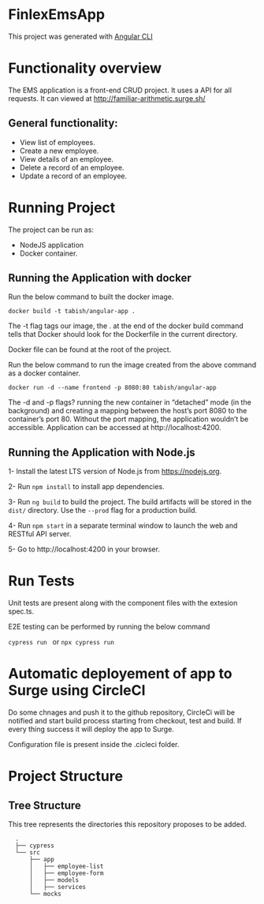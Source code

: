 # FinlexEmsApp

This project was generated with [Angular CLI](https://github.com/angular/angular-cli)

# Functionality overview

The EMS application is a front-end CRUD project. It uses a API for all requests. It can viewed at http://familiar-arithmetic.surge.sh/

## General functionality:

- View list of employees.
- Create a new employee.
- View details of an employee.
- Delete a record of an employee.
- Update a record of an employee.

# Running Project

The project can be run as:

- NodeJS application
- Docker container.

## Running the Application with docker

Run the below command to built the docker image.

`docker build -t tabish/angular-app .`

The -t flag tags our image, the . at the end of the docker build command tells that Docker should look for the Dockerfile in the current directory.

Docker file can be found at the root of the project.

Run the below command to run the image created from the above command as a docker container.

`docker run -d --name frontend -p 8080:80 tabish/angular-app`

The -d and -p flags? running the new container in “detached” mode (in the background) and creating a mapping between the host’s port 8080 to the container’s port 80. Without the port mapping, the application wouldn’t be accessible. Application can be accessed at http://localhost:4200.

## Running the Application with Node.js

1- Install the latest LTS version of Node.js from https://nodejs.org.

2- Run `npm install` to install app dependencies.

3- Run `ng build` to build the project. The build artifacts will be stored in the `dist/` directory. Use the `--prod` flag for a production build.

4- Run `npm start` in a separate terminal window to launch the web and RESTful API server.

5- Go to http://localhost:4200 in your browser.

# Run Tests

Unit tests are present along with the component files with the extesion spec.ts.

E2E testing can be performed by running the below command

`cypress run ` or `npx cypress run`

# Automatic deployement of app to Surge using CircleCI

 Do some chnages and push it to the github repository, CircleCi will be notified and start build process starting from checkout, test and build. If every thing success it will deploy the app to Surge.

 Configuration file is present inside the .cicleci folder.

# Project Structure

Tree Structure
--------------

This tree represents the directories this repository proposes to be added.

```
  .
  ├── cypress
  └── src
      ├── app
      │   ├── employee-list
      │   ├── employee-form
      │   ├── models
      │   ├── services
      └── mocks
```

